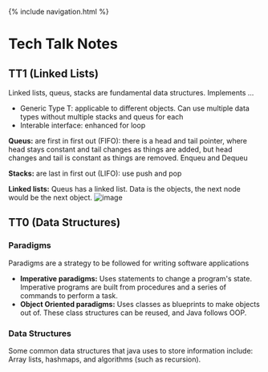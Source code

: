 {% include navigation.html %}

# Tech Talk Notes

## TT1 (Linked Lists)
Linked lists, queus, stacks are fundamental data structures. Implements ...
 - Generic Type T: applicable to different objects. Can use multiple data types without multiple stacks and queus for each
 - Interable interface: enhanced for loop

**Queus:** are first in first out (FIFO): there is a head and tail pointer, where head stays constant and tail changes as things are added, but head changes and tail is constant as things are removed. Enqueu and Dequeu

**Stacks:** are last in first out (LIFO): use push and pop

**Linked lists:** Queus has a linked list. Data is the objects, the next node would be the next object. 
![image](https://user-images.githubusercontent.com/55467785/158439605-e4d6c6bf-2501-410b-985a-d7ef800e751a.png)



## TT0 (Data Structures)
### Paradigms
Paradigms are a strategy to be followed for writing software applications
 - **Imperative paradigms:** Uses statements to change a program's state. Imperative programs are built from procedures and a series of commands to perform a task.
 - **Object Oriented paradigms:** Uses classes as blueprints to make objects out of. These class structures can be reused, and Java follows OOP.

### Data Structures
Some common data structures that java uses to store information include: Array lists, hashmaps, and algorithms (such as recursion).
